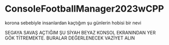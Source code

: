 # ConsoleFootballManager2023wCPP
korona sebebiyle insanlardan kaçtığım şu günlerin hobisi bir nevi

SEGAYA SAVAŞ AÇTIĞIM ŞU SİYAH BEYAZ KONSOL EKRANINDAN YER GÖK TİTREMEKTE. BURALAR DEĞERLENECEK VAZİYET ALIN
